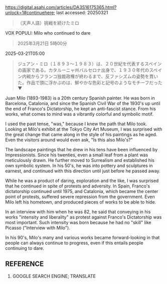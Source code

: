 https://digital.asahi.com/articles/DA3S16175365.html?unlock=1#continuehere; last accessed: 20250321

> （天声人語）挑戦を続けたミロ

VOX POPULI: Milo who continued to dare

> 2025年3月21日 5時00分

2025-03-21T05:00

> ジュアン・ミロ（１８９３～１９８３）は、２０世紀を代表するスペインの画家である。カタルーニャ州バルセロナ出身で、１９３０年代のスペイン内戦からフランコ独裁政権が終わるまで、反ファシズムの姿勢を貫いた。作品で頭に浮かぶのは、鮮やかな色彩と記号のようなモチーフだった▼

Juan Milo (1893-1983) is a 20th century Spanish painter. He was born in Barcelona, Catalonia, and since the Spanish Civil War of the 1930's up until the end of Franco's Dictatorship, he kept an anti-fascist stance. From his works, what comes to mind was a vibrantly colorful and symbolic motif.

I used the past tense, "was," because I knew the path that Milo took. Looking at Milo's exhibit at the Tokyo City Art Museum, I was surprised with the great change that came along in the style of his paintings as he aged. Even the visitors around would even ask, "Is this also Milo's?"

The landscape paintings that he drew in his tens have been influenced by Impressionists. Since his twenties, even a small leaf from a plant was meticulously drawn. He further moved to Surrealism and established his own symbolic system. In his 50's, he was into pottery and sculptures in earnest, and continued with this direction until just before he passed away.

While he was a product of daring, exploration and the like, I was surprised that he continued in spite of protests and adversity. In Spain, Franco's dictatorship continued until 1975, and Catalonia, which became the center point of protests, suffered severe repression from the government. Even Milo left his hometown, and produced pieces of works to be able to hide.

In an interview with him when he was 82, he said that conveying in his works "intensity and liberality" as protest against Franco's Dictatorship was most important. Such intensity was born because he had no "skill" like Picasso ("Interview with Milo").

In his 90's, Milo's many and various works became forward-looking in that people can always continue to progress, even if this entails people continuing to dare.

## REFERENCE

1) GOOGLE SEARCH ENGINE; TRANSLATE 
